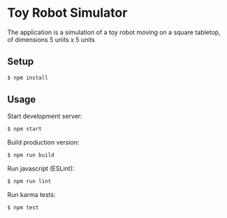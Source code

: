 # Toy Robot Simulator

The application is a simulation of a toy robot moving on a square tabletop, of dimensions 5 units x 5 units

## Setup

```bash
$ npm install
```

## Usage

Start development server:

```bash
$ npm start
```

Build production version:

```bash
$ npm run build
```

Run javascript (ESLint):

```bash
$ npm run lint
```

Run karma tests:

```bash
$ npm test
```
